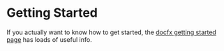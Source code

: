 # Getting Started

If you actually want to know how to get started, the [docfx getting started page](https://dotnet.github.io/docfx/index.html) has loads of useful info.

